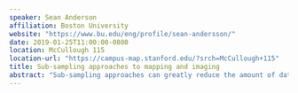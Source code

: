 ```yaml
---
speaker: Sean Anderson
affiliation: Boston University
website: "https://www.bu.edu/eng/profile/sean-andersson/"
date: 2019-01-25T11:00:00-0800
location: McCullough 115
location-url: "https://campus-map.stanford.edu/?srch=McCullough+115"
title: Sub-sampling approaches to mapping and imaging
abstract: "Sub-sampling approaches can greatly reduce the amount of data that need to be gathered and stored when exploring an unknown signal or environment. When combined with optimization algorithms, accurate reconstructions from the sub-sampled data can be generated, even when acquiring far less than Nyquist-Shannon theory requires. In this talk we explore the use of such schemes in two disparate application domains. The first is in robotic mapping where sub-sampling followed by reconstruction can greatly reduce the number of measurements needed to produce accurate maps. The second is in nanometer-scale imaging using an atomic force microscope where sub-sampling can significantly increase the imaging rate for a given image resolution."
---
```

